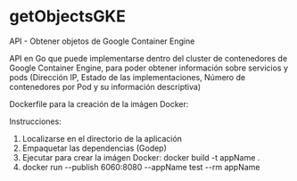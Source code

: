 # getObjectsGKE
API - Obtener objetos de Google Container Engine

API en Go que puede implementarse dentro del cluster de contenedores de Google Container Engine, para poder obtener información sobre servicios y pods (Dirección IP, Estado de las implementaciones, Número de contenedores por Pod y su información descriptiva)

Dockerfile para la creación de la imágen Docker:

Instrucciones:
1. Localizarse en el directorio de la aplicación
2. Empaquetar las dependencias (Godep)
3. Ejecutar para crear la imágen Docker: docker build -t appName .
4. docker run --publish 6060:8080 --appName test --rm appName
